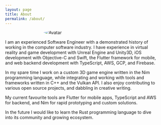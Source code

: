 ```yaml
---
layout: page
title: About
permalink: /about/
---
```


<style>
  img[src$="#avatar"] {
    display: block;
    margin: 0 auto;
    border-radius: 50%;
    max-width: 50%;
  }
</style>

![Avatar](https://picsum.photos/id/219/300/300#avatar)

I am an experienced Software Engineer with a demonstrated history of working in the computer software industry. I have experience in virtual reality and game development with Unreal Engine and Unity3D, iOS development with Objective-C and Swift, the Flutter framework for mobile, and web backend development with TypeScript, AWS, GCP, and Firebase.

In my spare time I work on a custom 3D game engine written in the Nim programming language, while integrating and working with tools and frameworks written in C++ and the Vulkan API. I also enjoy contributing to various open source projects, and dabbling in creative writing.

My current favourite tools are Flutter for mobile apps, TypeScript and AWS for backend, and Nim for rapid prototyping and custom solutions.

In the future I would like to learn the Rust programming language to dive into its community and growing ecosystem.
